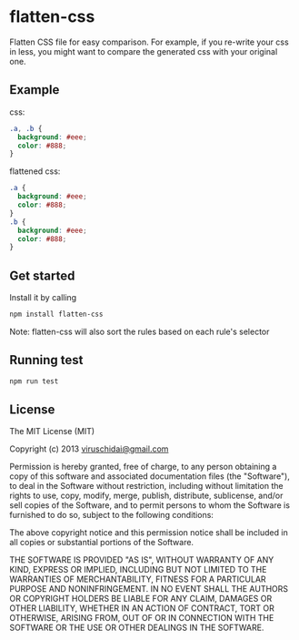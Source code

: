 # flatten-css 

  Flatten CSS file for easy comparison. For example, if you re-write your css in less, you might want to compare the generated css with your original one. 

## Example

css:

```css
.a, .b {
  background: #eee;
  color: #888;
}
```

flattened css:

```css
.a {
  background: #eee;
  color: #888;
}
.b {
  background: #eee;
  color: #888;
}
```
## Get started
  Install it by calling
```bash
npm install flatten-css
```

  Note: flatten-css will also sort the rules based on each rule's selector

## Running test
```bash
npm run test
```

## License

The MIT License (MIT)

Copyright (c) 2013 viruschidai@gmail.com

Permission is hereby granted, free of charge, to any person obtaining a copy
of this software and associated documentation files (the "Software"), to deal
in the Software without restriction, including without limitation the rights
to use, copy, modify, merge, publish, distribute, sublicense, and/or sell
copies of the Software, and to permit persons to whom the Software is
furnished to do so, subject to the following conditions:

The above copyright notice and this permission notice shall be included in
all copies or substantial portions of the Software.

THE SOFTWARE IS PROVIDED "AS IS", WITHOUT WARRANTY OF ANY KIND, EXPRESS OR
IMPLIED, INCLUDING BUT NOT LIMITED TO THE WARRANTIES OF MERCHANTABILITY,
FITNESS FOR A PARTICULAR PURPOSE AND NONINFRINGEMENT. IN NO EVENT SHALL THE
AUTHORS OR COPYRIGHT HOLDERS BE LIABLE FOR ANY CLAIM, DAMAGES OR OTHER
LIABILITY, WHETHER IN AN ACTION OF CONTRACT, TORT OR OTHERWISE, ARISING FROM,
OUT OF OR IN CONNECTION WITH THE SOFTWARE OR THE USE OR OTHER DEALINGS IN
THE SOFTWARE.

